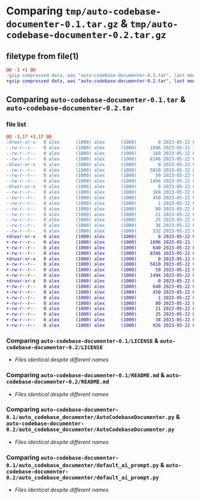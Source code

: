 # Comparing `tmp/auto-codebase-documenter-0.1.tar.gz` & `tmp/auto-codebase-documenter-0.2.tar.gz`

## filetype from file(1)

```diff
@@ -1 +1 @@
-gzip compressed data, was "auto-codebase-documenter-0.1.tar", last modified: Mon May 22 01:13:02 2023, max compression
+gzip compressed data, was "auto-codebase-documenter-0.2.tar", last modified: Mon May 22 01:24:41 2023, max compression
```

## Comparing `auto-codebase-documenter-0.1.tar` & `auto-codebase-documenter-0.2.tar`

### file list

```diff
@@ -1,17 +1,17 @@
-drwxr-xr-x   0 alex      (1000) alex      (1000)        0 2023-05-22 01:13:02.657697 auto-codebase-documenter-0.1/
--rw-r--r--   0 alex      (1000) alex      (1000)     1096 2023-05-21 13:35:47.000000 auto-codebase-documenter-0.1/LICENSE
--rw-r--r--   0 alex      (1000) alex      (1000)      169 2023-05-22 01:13:02.657697 auto-codebase-documenter-0.1/PKG-INFO
--rw-r--r--   0 alex      (1000) alex      (1000)     8346 2023-05-22 00:14:55.000000 auto-codebase-documenter-0.1/README.md
-drwxr-xr-x   0 alex      (1000) alex      (1000)        0 2023-05-22 01:13:02.657697 auto-codebase-documenter-0.1/auto_codebase_documenter/
--rw-r--r--   0 alex      (1000) alex      (1000)     5810 2023-05-22 01:04:32.000000 auto-codebase-documenter-0.1/auto_codebase_documenter/AutoCodebaseDocumenter.py
--rw-r--r--   0 alex      (1000) alex      (1000)       59 2023-05-22 00:15:35.000000 auto-codebase-documenter-0.1/auto_codebase_documenter/__init__.py
--rw-r--r--   0 alex      (1000) alex      (1000)     1494 2023-05-22 01:01:13.000000 auto-codebase-documenter-0.1/auto_codebase_documenter/default_ai_prompt.py
-drwxr-xr-x   0 alex      (1000) alex      (1000)        0 2023-05-22 01:13:02.657697 auto-codebase-documenter-0.1/auto_codebase_documenter.egg-info/
--rw-r--r--   0 alex      (1000) alex      (1000)      169 2023-05-22 01:13:02.000000 auto-codebase-documenter-0.1/auto_codebase_documenter.egg-info/PKG-INFO
--rw-r--r--   0 alex      (1000) alex      (1000)      450 2023-05-22 01:13:02.000000 auto-codebase-documenter-0.1/auto_codebase_documenter.egg-info/SOURCES.txt
--rw-r--r--   0 alex      (1000) alex      (1000)        1 2023-05-22 01:13:02.000000 auto-codebase-documenter-0.1/auto_codebase_documenter.egg-info/dependency_links.txt
--rw-r--r--   0 alex      (1000) alex      (1000)       80 2023-05-22 01:13:02.000000 auto-codebase-documenter-0.1/auto_codebase_documenter.egg-info/entry_points.txt
--rw-r--r--   0 alex      (1000) alex      (1000)       21 2023-05-22 01:13:02.000000 auto-codebase-documenter-0.1/auto_codebase_documenter.egg-info/requires.txt
--rw-r--r--   0 alex      (1000) alex      (1000)       25 2023-05-22 01:13:02.000000 auto-codebase-documenter-0.1/auto_codebase_documenter.egg-info/top_level.txt
--rw-r--r--   0 alex      (1000) alex      (1000)       38 2023-05-22 01:13:02.657697 auto-codebase-documenter-0.1/setup.cfg
--rw-r--r--   0 alex      (1000) alex      (1000)      332 2023-05-22 00:20:02.000000 auto-codebase-documenter-0.1/setup.py
+drwxr-xr-x   0 alex      (1000) alex      (1000)        0 2023-05-22 01:24:41.509654 auto-codebase-documenter-0.2/
+-rw-r--r--   0 alex      (1000) alex      (1000)     1096 2023-05-21 13:35:47.000000 auto-codebase-documenter-0.2/LICENSE
+-rw-r--r--   0 alex      (1000) alex      (1000)      640 2023-05-22 01:24:41.509654 auto-codebase-documenter-0.2/PKG-INFO
+-rw-r--r--   0 alex      (1000) alex      (1000)     8346 2023-05-22 00:14:55.000000 auto-codebase-documenter-0.2/README.md
+drwxr-xr-x   0 alex      (1000) alex      (1000)        0 2023-05-22 01:24:41.509654 auto-codebase-documenter-0.2/auto_codebase_documenter/
+-rw-r--r--   0 alex      (1000) alex      (1000)     5810 2023-05-22 01:04:32.000000 auto-codebase-documenter-0.2/auto_codebase_documenter/AutoCodebaseDocumenter.py
+-rw-r--r--   0 alex      (1000) alex      (1000)       59 2023-05-22 00:15:35.000000 auto-codebase-documenter-0.2/auto_codebase_documenter/__init__.py
+-rw-r--r--   0 alex      (1000) alex      (1000)     1494 2023-05-22 01:01:13.000000 auto-codebase-documenter-0.2/auto_codebase_documenter/default_ai_prompt.py
+drwxr-xr-x   0 alex      (1000) alex      (1000)        0 2023-05-22 01:24:41.509654 auto-codebase-documenter-0.2/auto_codebase_documenter.egg-info/
+-rw-r--r--   0 alex      (1000) alex      (1000)      640 2023-05-22 01:24:41.000000 auto-codebase-documenter-0.2/auto_codebase_documenter.egg-info/PKG-INFO
+-rw-r--r--   0 alex      (1000) alex      (1000)      450 2023-05-22 01:24:41.000000 auto-codebase-documenter-0.2/auto_codebase_documenter.egg-info/SOURCES.txt
+-rw-r--r--   0 alex      (1000) alex      (1000)        1 2023-05-22 01:24:41.000000 auto-codebase-documenter-0.2/auto_codebase_documenter.egg-info/dependency_links.txt
+-rw-r--r--   0 alex      (1000) alex      (1000)       80 2023-05-22 01:24:41.000000 auto-codebase-documenter-0.2/auto_codebase_documenter.egg-info/entry_points.txt
+-rw-r--r--   0 alex      (1000) alex      (1000)       21 2023-05-22 01:24:41.000000 auto-codebase-documenter-0.2/auto_codebase_documenter.egg-info/requires.txt
+-rw-r--r--   0 alex      (1000) alex      (1000)       25 2023-05-22 01:24:41.000000 auto-codebase-documenter-0.2/auto_codebase_documenter.egg-info/top_level.txt
+-rw-r--r--   0 alex      (1000) alex      (1000)       38 2023-05-22 01:24:41.509654 auto-codebase-documenter-0.2/setup.cfg
+-rw-r--r--   0 alex      (1000) alex      (1000)      926 2023-05-22 01:19:57.000000 auto-codebase-documenter-0.2/setup.py
```

### Comparing `auto-codebase-documenter-0.1/LICENSE` & `auto-codebase-documenter-0.2/LICENSE`

 * *Files identical despite different names*

### Comparing `auto-codebase-documenter-0.1/README.md` & `auto-codebase-documenter-0.2/README.md`

 * *Files identical despite different names*

### Comparing `auto-codebase-documenter-0.1/auto_codebase_documenter/AutoCodebaseDocumenter.py` & `auto-codebase-documenter-0.2/auto_codebase_documenter/AutoCodebaseDocumenter.py`

 * *Files identical despite different names*

### Comparing `auto-codebase-documenter-0.1/auto_codebase_documenter/default_ai_prompt.py` & `auto-codebase-documenter-0.2/auto_codebase_documenter/default_ai_prompt.py`

 * *Files identical despite different names*

